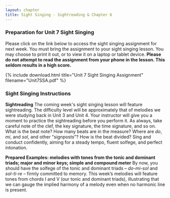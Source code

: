 ```yaml
---
layout: chapter
title: Sight Singing - Sightreading & Chapter 6
---
```


### Preparation for Unit 7 Sight Singing

Please click on the link below to access the sight singing assignment for next week. You must bring the assignment to your sight singing lesson. You may choose to print it out, or to view it on a laptop or tablet device. **Please do not attempt to read the assignment from your phone in the lesson. This seldom results in a high score.**

{% include download.html title="Unit 7 Sight Singing Assignment" filename="Unit7SSA.pdf" %}

### Sight Singing Instructions

**Sightreading**
The coming week's sight singing lesson will feature sightreading. The difficulty level will be approximately that of melodies we were studying back in Unit 3 and Unit 4. Your instructor will give you a moment to practice the sightreading before you perform it. As always, take careful note of the clef, the key signature, the time signature, and so on. What is the beat note? How many beats are in the measure? Where are *do*, *mi*, and *sol*, and other "signposts"? How is the beat divided? Sing and conduct confidently, aiming for a steady tempo, fluent solfege, and perfect intonation.

**Prepared Examples: melodies with tones from the tonic and dominant triads; major and minor keys; simple and compound meter**
By now, you should have the solfege of the tonic and dominant triads – *do-mi-sol* and *sol-ti-re* – firmly committed to memory. This week’s melodies will feature tones from chords I and V (our tonic and dominant triads), illustrating that we can gauge the implied harmony of a melody even when no harmonic line is present.
